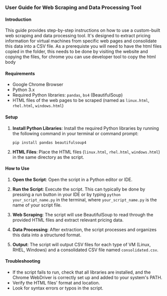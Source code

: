 ### User Guide for Web Scraping and Data Processing Tool

#### Introduction
This guide provides step-by-step instructions on how to use a custom-built web scraping and data processing tool. It's designed to extract pricing information for virtual machines from specific web pages and consolidate this data into a CSV file. As a prerequiste you will need to have the html files copied in the folder, this needs to be done by visiting the website and copying the files, for chrome you can use developer tool to copy the html body 

#### Requirements
- Google Chrome Browser
- Python 3.x
- Required Python libraries: `pandas`, `bs4` (BeautifulSoup)
- HTML files of the web pages to be scraped (named as `linux.html`, `rhel.html`, `windows.html`)

#### Setup
1. **Install Python Libraries**: 
   Install the required Python libraries by running the following command in your terminal or command prompt:
   ```
   pip install pandas beautifulsoup4
   ```

2. **HTML Files**: 
   Place the HTML files (`linux.html`, `rhel.html`, `windows.html`) in the same directory as the script.

#### How to Use
1. **Open the Script**: Open the script in a Python editor or IDE.

2. **Run the Script**: Execute the script. This can typically be done by pressing a run button in your IDE or by typing `python your_script_name.py` in the terminal, where `your_script_name.py` is the name of your script file.

3. **Web Scraping**: The script will use BeautifulSoup to read through the provided HTML files and extract relevant pricing data.

4. **Data Processing**: After extraction, the script processes and organizes this data into a structured format.

5. **Output**: The script will output CSV files for each type of VM (Linux, RHEL, Windows) and a consolidated CSV file named `consolidated.csv`.

#### Troubleshooting
- If the script fails to run, check that all libraries are installed, and the Chrome WebDriver is correctly set up and added to your system's PATH.
- Verify the HTML files' format and location.
- Look for syntax errors or typos in the script.

